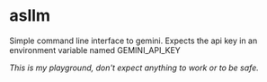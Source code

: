 # asllm #

Simple command line interface to gemini.
Expects the api key in an environment variable named GEMINI_API_KEY

*This is my playground, don't expect anything to work or to be safe.*

